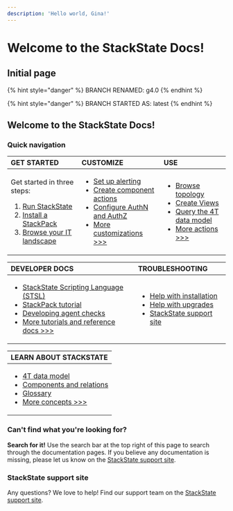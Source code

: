 ```yaml
---
description: 'Hello world, Gina!'
---
```


# Welcome to the StackState Docs!

## Initial page

{% hint style="danger" %}
BRANCH RENAMED: g4.0
{% endhint %}

{% hint style="danger" %}
BRANCH STARTED AS: latest
{% endhint %}

## Welcome to the StackState Docs!

### Quick navigation

<table>
  <thead>
    <tr>
      <th style="text-align:left">GET STARTED</th>
      <th style="text-align:left">CUSTOMIZE</th>
      <th style="text-align:left">USE</th>
    </tr>
  </thead>
  <tbody>
    <tr>
      <td style="text-align:left">
        <p>Get started in three steps:</p>
        <ol>
          <li><a href="https://github.com/gggina/gitbook-scrapbook/tree/3f305fb1d206aedfa75fc7fecca00bdb565b69f4/setup/installation/README.md">Run StackState</a>
          </li>
          <li><a href="https://github.com/gggina/gitbook-scrapbook/tree/3f305fb1d206aedfa75fc7fecca00bdb565b69f4/integrations/README.md">Install a StackPack</a>
          </li>
          <li><a href="https://github.com/gggina/gitbook-scrapbook/tree/3f305fb1d206aedfa75fc7fecca00bdb565b69f4/use/perspectives/topology-perspective/README.md">Browse your IT landscape</a>
          </li>
        </ol>
      </td>
      <td style="text-align:left">
        <ul>
          <li><a href="https://github.com/gggina/gitbook-scrapbook/tree/3f305fb1d206aedfa75fc7fecca00bdb565b69f4/use/alerting.md">Set up alerting</a>
          </li>
          <li><a href="https://github.com/gggina/gitbook-scrapbook/tree/3f305fb1d206aedfa75fc7fecca00bdb565b69f4/configure/component_actions.md">Create component actions</a>
          </li>
          <li><a href="https://github.com/gggina/gitbook-scrapbook/tree/3f305fb1d206aedfa75fc7fecca00bdb565b69f4/configure/how_to_set_up_roles.md">Configure AuthN and AuthZ</a>
          </li>
          <li><a href="https://github.com/gggina/gitbook-scrapbook/tree/3f305fb1d206aedfa75fc7fecca00bdb565b69f4/configure/README.md">More customizations &gt;&gt;&gt;</a>
          </li>
        </ul>
      </td>
      <td style="text-align:left">
        <ul>
          <li><a href="https://github.com/gggina/gitbook-scrapbook/tree/3f305fb1d206aedfa75fc7fecca00bdb565b69f4/use/perspectives/topology-perspective/README.md">Browse topology</a>
          </li>
          <li><a href="https://github.com/gggina/gitbook-scrapbook/tree/3f305fb1d206aedfa75fc7fecca00bdb565b69f4/use/views.md">Create Views</a>
          </li>
          <li><a href="https://github.com/gggina/gitbook-scrapbook/tree/3f305fb1d206aedfa75fc7fecca00bdb565b69f4/use/queries.md">Query the 4T data model</a>
          </li>
          <li><a href="https://github.com/gggina/gitbook-scrapbook/tree/3f305fb1d206aedfa75fc7fecca00bdb565b69f4/use/README.md">More actions &gt;&gt;&gt;</a>
          </li>
        </ul>
      </td>
    </tr>
  </tbody>
</table>

<table>
  <thead>
    <tr>
      <th style="text-align:left">DEVELOPER DOCS</th>
      <th style="text-align:left">TROUBLESHOOTING</th>
    </tr>
  </thead>
  <tbody>
    <tr>
      <td style="text-align:left">
        <ul>
          <li><a href="https://github.com/gggina/gitbook-scrapbook/tree/3f305fb1d206aedfa75fc7fecca00bdb565b69f4/develop/scripting/README.md">StackState Scripting Language (STSL)</a>
          </li>
          <li><a href="https://github.com/gggina/gitbook-scrapbook/tree/3f305fb1d206aedfa75fc7fecca00bdb565b69f4/develop/tutorials/basic_stackpack_tutorial.md">StackPack tutorial</a>
          </li>
          <li><a href="https://github.com/gggina/gitbook-scrapbook/tree/3f305fb1d206aedfa75fc7fecca00bdb565b69f4/develop/agent_check/checks_in_agent_v2.md">Developing agent checks</a>
          </li>
          <li><a href="https://github.com/gggina/gitbook-scrapbook/tree/3f305fb1d206aedfa75fc7fecca00bdb565b69f4/develop/README.md">More tutorials and reference docs &gt;&gt;&gt;</a>
          </li>
        </ul>
      </td>
      <td style="text-align:left">
        <ul>
          <li><a href="https://github.com/gggina/gitbook-scrapbook/tree/3f305fb1d206aedfa75fc7fecca00bdb565b69f4/setup/installation/troubleshooting.md">Help with installation</a>
          </li>
          <li><a href="https://github.com/gggina/gitbook-scrapbook/tree/3f305fb1d206aedfa75fc7fecca00bdb565b69f4/setup/upgrading.md">Help with upgrades</a>
          </li>
          <li><a href="https://support.stackstate.com/">StackState support site</a>
            <br
            />
          </li>
        </ul>
      </td>
    </tr>
  </tbody>
</table>

<table>
  <thead>
    <tr>
      <th style="text-align:left">LEARN ABOUT STACKSTATE</th>
    </tr>
  </thead>
  <tbody>
    <tr>
      <td style="text-align:left">
        <ul>
          <li><a href="https://github.com/gggina/gitbook-scrapbook/tree/3f305fb1d206aedfa75fc7fecca00bdb565b69f4/concepts/4t_data_model.md">4T data model</a>
          </li>
          <li><a href="https://github.com/gggina/gitbook-scrapbook/tree/3f305fb1d206aedfa75fc7fecca00bdb565b69f4/concepts/components_and_relations.md">Components and relations</a>
          </li>
          <li><a href="https://github.com/gggina/gitbook-scrapbook/tree/3f305fb1d206aedfa75fc7fecca00bdb565b69f4/concepts/glossary.md">Glossary</a>
          </li>
          <li><a href="https://github.com/gggina/gitbook-scrapbook/tree/3f305fb1d206aedfa75fc7fecca00bdb565b69f4/concepts/README.md">More concepts &gt;&gt;&gt;</a>
          </li>
        </ul>
      </td>
    </tr>
  </tbody>
</table>

### Can't find what you're looking for?

**Search for it!** Use the search bar at the top right of this page to search through the documentation pages. If you believe any documentation is missing, please let us know on the [StackState support site](https://support.stackstate.com/).

### StackState support site

Any questions? We love to help! Find our support team on the [StackState support site](https://support.stackstate.com/).

